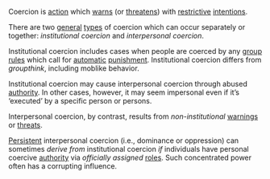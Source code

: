 Coercion is [action](https://github.com/gcassel/Modular-Organization-Terminology/blob/master/terms/action.md) which [warns](https://github.com/gcassel/Modular-Organization-Terminology/blob/master/terms/warning.md) (or [threatens](https://github.com/gcassel/Modular-Organization-Terminology/blob/master/terms/threat.md)) with [restrictive](https://github.com/gcassel/Modular-Organization-Terminology/blob/master/terms/restriction.md) [intentions](https://github.com/gcassel/Modular-Organization-Terminology/blob/master/terms/intention.md). 
 
There are two [general](https://github.com/gcassel/Modular-Organization-Terminology/blob/master/terms/generic.md) [types](https://github.com/gcassel/Modular-Organization-Terminology/blob/master/terms/type.md) of coercion which can occur separately or together: *institutional coercion* and *interpersonal coercion*. 

Institutional coercion includes cases when people are coerced by any [group](https://github.com/gcassel/Modular-Organization-Terminology/blob/master/terms/group.md) [rules](https://github.com/gcassel/Modular-Organization-Terminology/blob/master/terms/rule.md) which call for [automatic](https://github.com/gcassel/Modular-Organization-Terminology/blob/master/terms/automate.md) [punishment](https://github.com/gcassel/Modular-Organization-Terminology/blob/master/terms/punishment.md).  Institutional coercion differs from *groupthink*, including moblike behavior.

Institutional coercion may cause interpersonal coercion through abused [authority](https://github.com/gcassel/Modular-Organization-Terminology/blob/master/terms/authority.md).  In other cases, however, it may seem impersonal even if it’s ‘executed’ by a specific person or persons. 

Interpersonal coercion, by contrast, results from *non-institutional* [warnings](https://github.com/gcassel/Modular-Organization-Terminology/blob/master/terms/warning.md) or [threats](https://github.com/gcassel/Modular-Organization-Terminology/blob/master/terms/threat.md).

[Persistent](https://github.com/gcassel/Modular-Organization-Terminology/blob/master/terms/persist.md) interpersonal coercion (i.e., dominance or oppression) can sometimes *derive from* institutional coercion *if* individuals have personal coercive [authority](https://github.com/gcassel/Modular-Organization-Terminology/blob/master/terms/authority.md) via *officially* *assigned* [roles](https://github.com/gcassel/Modular-Organization-Terminology/blob/master/terms/role.md).  Such concentrated power often has a corrupting influence. 
